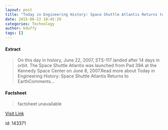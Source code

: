 ```yaml
---
layout: post
title: "Today in Engineering History: Space Shuttle Atlantis Returns to Earth"
date: 2015-06-22 18:45:29
categories: Technology
author: kduffy
tags: []
---
```



#### Extract
>On this day in history, June 22, 2007, STS-117 landed after 14 days in orbit. The Space Shuttle Atlantis was launched from Pad 39A at the Kennedy Space Center on June 8, 2007.Read more about Today in Engineering History: Space Shuttle Atlantis Returns to EarthComments...

#### Factsheet
>factsheet unavailable

[Visit Link](http://www.pddnet.com/blogs/2015/06/today-engineering-history-space-shuttle-atlantis-returns-earth)

id:  143371
